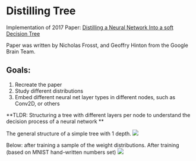 # Distilling Tree

Implementation of 2017 Paper:
[Distilling a Neural Network Into a soft Decision Tree](https://arxiv.org/pdf/1711.09784.pdf)

Paper was written by Nicholas Frosst, and Geoffry Hinton from the Google Brain Team.


## Goals:

1. Recreate the paper
2. Study different distributions
3. Embed different neural net layer types in different nodes, such as Conv2D, or others

**TLDR: Structuring a tree with different layers per node to understand the decision process of a neural network **


The general structure of a simple tree with 1 depth. 
<img src='https://snag.gy/z2twL8.jpg' />

Below: after training a sample of the weight distributions. After training (based on MNIST hand-written numbers set)
<img src='https://snag.gy/Oq6zNf.jpg' />
